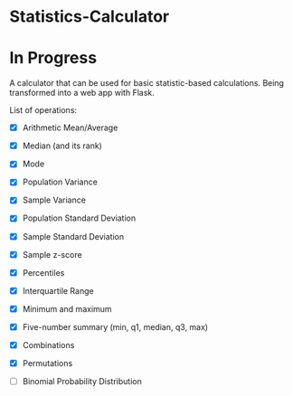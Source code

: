 # Statistics-Calculator
# In Progress

A calculator that can be used for basic statistic-based calculations.
Being transformed into a web app with Flask.

List of operations:
- [x] Arithmetic Mean/Average
- [x] Median (and its rank)
- [x] Mode
- [x] Population Variance
- [x] Sample Variance
- [x] Population Standard Deviation
- [x] Sample Standard Deviation
- [x] Sample z-score
- [x] Percentiles
- [x] Interquartile Range
- [x] Minimum and maximum
- [x] Five-number summary (min, q1, median, q3, max)
- [x] Combinations
- [x] Permutations
- [ ] Binomial Probability Distribution

